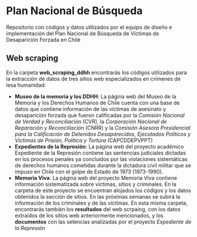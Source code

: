 # Plan Nacional de Búsqueda
Repositorio con códigos y datos utilizados por el equipo de diseño e implementación del Plan Nacional de Búsqueda de Víctimas de Desaparición Forzada en Chile

## Web scraping
En la carpeta **web_scraping_ddhh** encontrarás los códigos utilizados para la extracción de datos de tres sitios web especializados en crímenes de lesa humanidad:
- **Museo de la memoria y los DDHH**: La página web del Museo de la Memoria y los Derechos Humanos de Chile cuenta con una base de datos que contiene información de las víctimas de asesinato y desaparición forzada que fueron calificadas por la *Comisión Nacional de Verdad y Reconciliación* (CVR), la *Corporación Nacional de Reparación y Reconciliación* (CNRR) y la *Comisión Asesora Presidencial para la Calificación de Detenidos Desaparecidos, Ejecutados Políticos y Víctimas de Prisión, Política y Tortura* (CAPCDDEPVPPT)
- **Expedientes de la Represión**: La página web del proyecto académico Expediente de la Represión contiene las sentencias judiciales dictadas en los procesos penales ya concluidos por las violaciones sistemáticas de derechos humanos cometidas durante la dictadura civil militar que se impuso en Chile con el golpe de Estado de 1973 (1973-1990).
- **Memoria Viva**: La página web del proyecto Memoria Viva contiene información sistematizada sobre víctimas, sitios y criminales. En la carpeta de este proyecto se encuentran alojados los códigos y los datos obtenidos la sección de sitios. En las próximas semanas se subirá la información de los criminales y de las víctimas.
En esta misma carpeta, encontrarás también los **resultados** del web scrpaing, con los datos extraídos de los sitios web anteriormente mencionados, y los **documentos** con las setencias analizadas por el proyecto *Expediente de la Represión*
